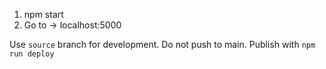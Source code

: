 1. npm start
2. Go to -> localhost:5000

Use `source` branch for development. Do not push to main. Publish with `npm run deploy`